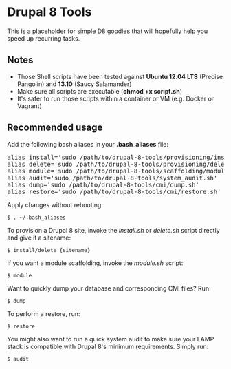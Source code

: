 Drupal 8 Tools
==============

This is a placeholder for simple D8 goodies that will hopefully help you speed up recurring tasks.

Notes
-----

- Those Shell scripts have been tested against **Ubuntu 12.04 LTS** (Precise Pangolin) and **13.10** (Saucy Salamander)
- Make sure all scripts are executable (**chmod +x script.sh**)
- It's safer to run those scripts within a container or VM (e.g. Docker or Vagrant)

Recommended usage
-----------------

Add the following bash aliases in your **.bash_aliases** file:

<pre>
alias install='sudo /path/to/drupal-8-tools/provisioning/install.sh'
alias delete='sudo /path/to/drupal-8-tools/provisioning/delete.sh'
alias module='sudo /path/to/drupal-8-tools/scaffolding/module.sh'
alias audit='sudo /path/to/drupal-8-tools/system_audit.sh'
alias dump='sudo /path/to/drupal-8-tools/cmi/dump.sh'
alias restore='sudo /path/to/drupal-8-tools/cmi/restore.sh'
</pre>

Apply changes without rebooting:

<code>$ . ~/.bash_aliases</code>

To provision a Drupal 8 site, invoke the _install.sh_ or _delete.sh_ script directly and give it a sitename:

<code>$ install/delete {sitename}</code>

If you want a module scaffolding, invoke the _module.sh_ script:

<code>$ module</code>

Want to quickly dump your database and corresponding CMI files? Run:

<code>$ dump</code>

To perform a restore, run:

<code>$ restore</code>

You might also want to run a quick system audit to make sure your LAMP stack is compatible with Drupal 8's minimum requirements. Simply run:

<code>$ audit</code>
